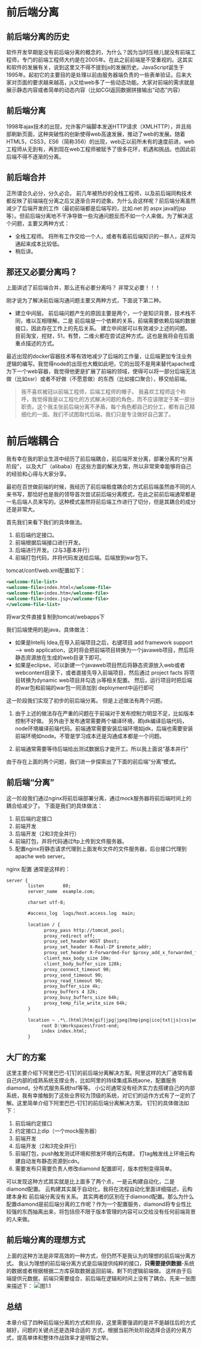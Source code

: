 # 前后端分离
 
 ## 前后端分离的历史
软件开发早期是没有前后端分离的概念的，为什么？因为当时压根儿就没有前端工程师，专门的前端工程师大约是在2005年。在此之前前端是不受重视的。这其实和软件的发展有关，说到这里又不得不提到js的发展历史。JavaScript诞生于1995年。起初它的主要目的是处理以前由服务器端负责的一些表单验证。后来大家对页面的要求越来越高，js又给web多了一些动态功能。大家对前端的需求就是展示静态内容或者简单的动态内容（比如CGI返回数据拼接输出“动态”内容）

## 前后端分离
1998年ajax技术的出现，允许客户端脚本发送HTTP请求（XMLHTTP），并且局部刷新页面，这种突破性的创新使得web高速发展，推动了web的发展。随着HTML5，CSS3，ES6（简称356）的出现，web正以前所未有的速度前进，web工程师从无到有，再到现在web工程师被赋予了很多花环，机遇和挑战。也因此前后端不得不逐渐的分离。
## 前后端合并
正所谓合久必分，分久必合。 前几年被热炒的全栈工程师，以及前后端同构技术都反映了前端端在分离之后又逐渐合并的迹象。为什么会这样呢？前后端分离虽然减少了后端开发的工作（最初前端都是后端写的，比如.net 的 aspx  java的jsp等）。但前后端分离地不干净导致一些沟通问题反而不如一个人来做。为了解决这个问题，主要又两种方式：
* 全栈工程师。 将所有工作交给一个人，或者有着前后端知识的一群人，这样沟通起来成本比较低。
* 稍后讲。
## 那还又必要分离吗？
上面讲述了前后端合并，那么还有必要分离吗？ 非常又必要！！！

刚才说为了解决前后端沟通问题主要又两种方式，下面说下第二种。

* 建立中间层。 前后端问题产生的原因主要是两个，一个是知识背景，技术栈不同，难以互相理解。二是 前后端是一个依赖的关系，前端需要依赖后端的数据接口，因此存在工作上的先后关系。 建立中间层可以有效减少上述的问题。 目前淘宝，挖财，51，有赞，二维火都在尝试这种方式。这也是我将会在后面重点描述的方式。

最近出现的docker容器技术等有效地减少了后端的工作量，让后端更加专注业务逻辑的编写。我觉得node的出现也大概如此吧，它的出现不是用来替代apache成为下一个web容器，我觉得他更是扩展了前端的领域，使得可以将一部分后端无法做（比如ssr）或者不好做（不愿意做）的东西（比如接口聚合），移交给前端。


> 我不喜欢被冠以前端工程师，后端工程师的帽子。 我喜欢工程师这个称呼，我觉得我是以工程化的方式解决问题的角色，而不应该限定于某一部分职责。这个我主张前后端分离不矛盾，每个角色都自己的分工，都有自己精细化的一面。我们不试图取代后端，我们只是专注做好自己罢了。

# 前后端耦合
我有幸在我的职业生涯中经历了前后端耦合，前后端开发分离，部署分离的“分离阶段”， 以及大厂（alibaba）在这些方面的解决方案，所以非常荣幸能够将自己的经验和心得与大家分享。

最初在百世做前端的时候，我经历了前后端极度耦合的方式前后端虽然由不同的人来书写，那恰好也是我的领导首次尝试前后端分离模式，在此之前前后端通常都是一名后端人员来写的。这种模式虽然将前后端工作进行了切分，但是其耦合的成分还是非常大。

首先我们来看下我们的具体做法。
1. 前后端约定接口。
2. 前端根据后端接口进行开发。
3. 后端进行开发。（2与3基本并行）
4. 前端打包代码，并将代码发送给后端。后端放到war包下。

tomcat/conf/web.xml配置如下：

```xml
<welcome-file-list>
<welcome-file>index.html</welcome-file>
<welcome-file>index.htm</welcome-file>
<welcome-file>index.jsp</welcome-file>
</welcome-file-list>
```

将war文件直接复制到tomcat/webapps下

我们后端使用的是java，具体做法：

* 如果是Intellij Idea,在导入前端项目之后，右键项目 add framework support --> web application，这时将会把前端项目转换为一个javaweb项目，然后将静态资源放在生成的web目录下即可。
* 如果是eclipse，可以新建一个javaweb项目然后将静态资源放入web或者webcontent目录下，或者直接先导入前端项目，然后通过 project facts 将项目转换为dynamic web项目并勾选 js等相关配置。
然后，运行项目时把后端的war包和前端的war包一同添加到 deployment中运行即可

这一阶段我们实现了初步的前后端分离。 但是上述做法有两个问题。
1. 由于上述的做法存在严重的问题在于前端对于发布控制力明显不足，比如版本控制不好做。 另外由于发布通常需要两个编译环境，即jdk编译后端代码，node环境编译前端代码。前端通常需要安装后端环境如jdk，后端也需要安装前端环境如node。不管是学习成本还是沟通成本都是一个问题。

2. 前端通常需要等待后端给出测试数据后才能开工。所以我上面说“基本并行”

由于存在上面的两个问题，我们进一步探索出了下面的前后端”分离“模式。

## 前后端“分离”
这一阶段我们通过nginx将前后端部署分离，通过mock服务器将前后端时间上的耦合给减少了。
下面是我们的具体做法：
1. 前后端约定接口
2. 前端开发
3. 后端开发（2和3完全并行）
4. 前端打包，并将代码通过ftp上传到文件服务器。
5. 配置nginx将静态请求代理到上面发布文件的文件服务器，后台接口代理到apache web server。

nginx 配置 通常是这样的：

```xml
server {
        listen       80;
        server_name  example.com;

        charset utf-8;

        #access_log  logs/host.access.log  main;
        
        location / {
              proxy_pass http://tomcat_pool;
              proxy_redirect off;  
              proxy_set_header HOST $host;  
              proxy_set_header X-Real-IP $remote_addr;  
              proxy_set_header X-Forwarded-For $proxy_add_x_forwarded_for;  
              client_max_body_size 10m;  
              client_body_buffer_size 128k;  
              proxy_connect_timeout 90;  
              proxy_send_timeout 90;  
              proxy_read_timeout 90;  
              proxy_buffer_size 4k;  
              proxy_buffers 4 32k;  
              proxy_busy_buffers_size 64k;  
              proxy_temp_file_write_size 64k;  
        }
        
        location ~ .*\.(html|htm|gif|jpg|jpeg|bmp|png|ico|txt|js|css|woff|woff2|ttf|eot|map)$  {     
             root D:\Workspaces\front-end;
             index index.html;
        }
```

## 大厂的方案
这里主要介绍下阿里巴巴-钉钉的前后端分离解决方案。阿里这样的大厂通常有着自己内部的成熟系统支撑业务，比如阿里的持续集成系统aone，配置服务diamond，分布式服务系统hsf等等。 小公司通常没有经济实力去搭建自己的内部系统，我有幸接触到了这些业界较为顶级的系统，对它们的运作方式有了一定的了解。这里简单介绍下阿里巴巴-钉钉的前后端分离解决方案。
钉钉的具体做法如下：

1. 前后端约定接口
2. 约定接口上dip（一个mock服务器）
3. 前端开发
4. 后端开发（2和3完全并行）
5. 前端打包，push触发测试环境和预发环境的云构建，
打tag触发线上环境云构建自动发布静态资源到cdn。
6. 需要发布只需要负责人修改diamond 配置即可，版本控制变得简单。

可以发现这种方式其实就是比上面多了两个点，一是云构建自动化，二是diamond配置。 云构建其实属于自动化，我将在流程自动化里面详细描述，云构建本身和
前后端分离没有关系。 其实两者的区别在于diamond配置。那么为什么配置diamond是前后端分离的工作呢？作为一个配置服务，diamond将专业性比较强的东西抽离出来，将包括但不限于版本管理的内容可以交给没有任何前端背景的人来做。
## 前后端分离的理想方式
上面的这种方法是非常高效的一种方式，但仍然不是我认为的理想的前后端分离方式。
我认为理想的前后端分离方式是后端提供纯粹的接口，**只需要提供数据**-系统的数据或者根据根据二方库获取数据返回前端，剩下的逻辑前端做。
这样由于后端提供元数据，前端只需要组合，前后端在逻辑和时间上没有了耦合。先来一张图来描述下：
![图1.1](https://github.com/azl397985856/automate-everything/blob/master/illustrations/%E5%9B%BE1.1.png)


## 总结
本章介绍了四种前后端分离的方式和阶段，这里需要强调的是并不是越往后的方式越好，问题的关键点还是选择合适的
方式，根据当前所处阶段选择合适的分离方式，提高单体和整体作战效率才是明智之举。


